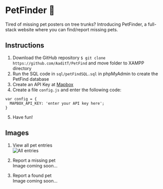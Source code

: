 # PetFinder 🐶
Tired of missing pet posters on tree trunks? Introducing PetFinder, a full-stack website where you can find/report missing pets.

## Instructions

1. Download the GitHub repository `$ git clone https://github.com/AaditT/PetFind` and move folder to XAMPP directory
2. Run the SQL code in `sql/petFindSQL.sql` in phpMyAdmin to create the PetFind database
3. Create an API Key at [Mapbox](https://www.mapbox.com/)
4. Create a file `config.js` and enter the following code:
```
var config = {
  MAPBOX_API_KEY: 'enter your API key here';
}
```
5. Have fun!

## Images

1. View all pet entries <br>
![All entries](https://i.imgur.com/Ks0SQgr.jpg)

2. Report a missing pet <br>
Image coming soon...

3. Report a found pet <br>
Image coming soon...

